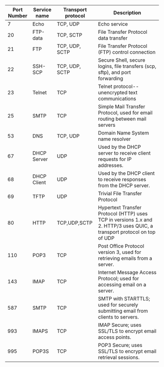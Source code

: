 | **Port Number** | **Service name** | **Transport protocol** | **Description**                                                                                                         | 
| --------------- | ---------------- | ---------------------- | ----------------------------------------------------------------------------------------------------------------------- |
| 7               | Echo             | TCP, UDP               | Echo service                                                                                                            |
| 20              | FTP-data         | TCP, SCTP              | File Transfer Protocol data transfer                                                                                    |
| 21              | FTP              | TCP, UDP, SCTP         | File Transfer Protocol (FTP) control connection                                                                         |
| 22              | SSH-SCP          | TCP, UDP, SCTP         | Secure Shell, secure logins, file transfers (scp, sftp), and port forwarding                                            |
| 23              | Telnet           | TCP                    | Telnet protocol--unencrypted text communications                                                                        |
| 25              | SMTP             | TCP                    | Simple Mail Transfer Protocol, used for email routing between mail servers                                              |
| 53              | DNS              | TCP, UDP               | Domain Name System name resolver                                                                                        |
| 67              | DHCP Server      | UDP                    | Used by the DHCP server to receive client requests for IP addresses.                                                    |
| 68              | DHCP Client      | UDP                    | Used by the DHCP client to receive responses from the DHCP server.                                                      |
| 69              | TFTP             | UDP                    | Trivial File Transfer Protocol                                                                                          |
| 80              | HTTP             | TCP,UDP,SCTP           | Hypertext Transfer Protocol (HTTP) uses TCP in versions 1.x and 2. HTTP/3 uses QUIC, a transport protocol on top of UDP |
| 110             | POP3             | TCP                    | Post Office Protocol version 3, used for retrieving emails from a server.                                               |
| 143             | IMAP             | TCP                    | Internet Message Access Protocol; used for accessing email on a server.                                                 |
| 587             | SMTP             | TCP                    | SMTP with STARTTLS; used for securely submitting email from clients to servers.                                         |
| 993             | IMAPS            | TCP                    | IMAP Secure; uses SSL/TLS to encrypt email access points.                                                               |
| 995             | POP3S            | TCP                    | POP3 Secure; uses SSL/TLS to encrypt email retrieval sessions.                                                          |
